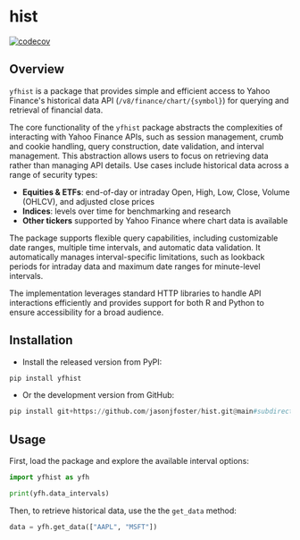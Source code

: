 # hist

[![codecov](https://codecov.io/gh/jasonjfoster/hist/graph/badge.svg)](https://app.codecov.io/github/jasonjfoster/hist)

## Overview

`yfhist` is a package that provides simple and efficient access to Yahoo Finance's historical data API (`/v8/finance/chart/{symbol}`) for querying and retrieval of financial data.

The core functionality of the `yfhist` package abstracts the complexities of interacting with Yahoo Finance APIs, such as session management, crumb and cookie handling, query construction, date validation, and interval management. This abstraction allows users to focus on retrieving data rather than managing API details. Use cases include historical data across a range of security types:

* **Equities & ETFs**: end-of-day or intraday Open, High, Low, Close, Volume (OHLCV), and adjusted close prices
* **Indices**: levels over time for benchmarking and research
* **Other tickers** supported by Yahoo Finance where chart data is available

The package supports flexible query capabilities, including customizable date ranges, multiple time intervals, and automatic data validation. It automatically manages interval-specific limitations, such as lookback periods for intraday data and maximum date ranges for minute-level intervals.

The implementation leverages standard HTTP libraries to handle API interactions efficiently and provides support for both R and Python to ensure accessibility for a broad audience.

## Installation

* Install the released version from PyPI:

```python
pip install yfhist
```

* Or the development version from GitHub:

```python
pip install git+https://github.com/jasonjfoster/hist.git@main#subdirectory=python
```

## Usage

First, load the package and explore the available interval options:

```python
import yfhist as yfh

print(yfh.data_intervals)
```

Then, to retrieve historical data, use the the `get_data` method:

```python
data = yfh.get_data(["AAPL", "MSFT"])
```
